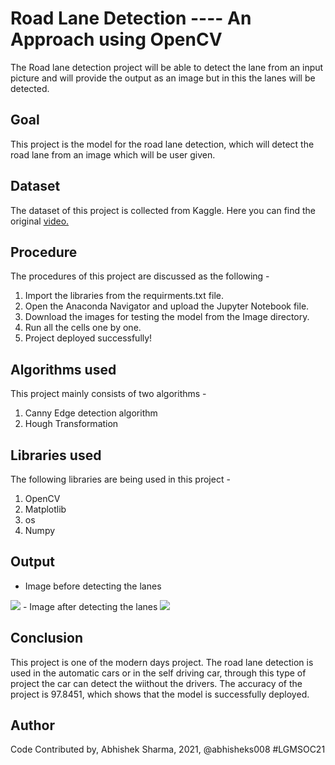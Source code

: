 # Road Lane Detection ---- An Approach using OpenCV
The Road lane detection project will be able to detect the lane from an input picture and will provide the output as an image but in this the lanes will be detected.

## Goal
This project is the model for the road lane detection, which will detect the road lane from an image which will be user given.

## Dataset
The dataset of this project is collected from Kaggle. Here you can find the original <a href = "https://www.kaggle.com/dpamgautam/video-file-for-lane-detection-project">video.</a>

## Procedure
The procedures of this project are discussed as the following -
1. Import the libraries from the requirments.txt file.
2. Open the Anaconda Navigator and upload the Jupyter Notebook file.
3. Download the images for testing the model from the Image directory.
4. Run all the cells one by one.
5. Project deployed successfully!

## Algorithms used
This project mainly consists of two algorithms -
1. Canny Edge detection algorithm
2. Hough Transformation

## Libraries used
The following libraries are being used in this project -
1. OpenCV
2. Matplotlib
3. os
4. Numpy

## Output
- Image before detecting the lanes 
<img src = "https://i.imgur.com/ltDBBjX.png">
- Image after detecting the lanes
<img src = "https://i.imgur.com/R97AZkG.png">

## Conclusion
This project is one of the modern days project. The road lane detection is used in the automatic cars or in the self driving car, through this type of project the car can detect the wiithout the drivers.
The accuracy of the project is 97.8451, which shows that the model is successfully deployed.

## Author
Code Contributed by, Abhishek Sharma, 2021, @abhisheks008 #LGMSOC21

